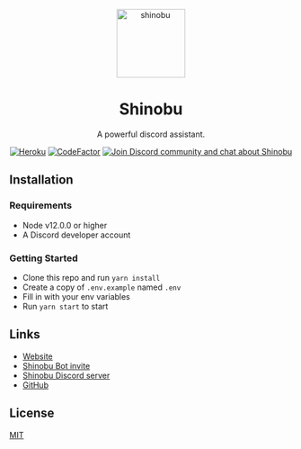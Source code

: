 <p align="center">
  <a href="https://shinobubot.com/">
    <img width="122" alt="shinobu" src="./wep/app/assets/images/donut.png">
  </a>
</p>

<h1 align="center">Shinobu</h1>
<p align="center">
  A powerful discord assistant.
</p>

<p align="center">
  <a href="https://shinobubot.com"><img alt="Heroku" src="https://heroku-badge.herokuapp.com/?app=shinobu-discord"></a>
  <a href="https://www.codefactor.io/repository/github/riagoncalves/shinobum"><img alt="CodeFactor" src="https://www.codefactor.io/repository/github/riagoncalves/shinobu/badge?s=206faa58ef8c0b54a41fb5d3d2951a091b3f46ff"></a>
  <a href="https://discord.gg/Ue3hyGB"><img alt="Join Discord community and chat about Shinobu" src="https://img.shields.io/discord/713395201238106205.svg?label=&logo=discord&logoColor=ffffff&color=7389D8&labelColor=6A7EC2&cacheSeconds=60"></a>
</p>

## Installation

### Requirements

-   Node v12.0.0 or higher
-   A Discord developer account

### Getting Started

-   Clone this repo and run `yarn install`
-   Create a copy of `.env.example` named `.env`
-   Fill in with your env variables
-   Run `yarn start` to start

## Links

- [Website](https://shinobubot.com/)
- [Shinobu Bot invite](https://discordapp.com/oauth2/authorize?client_id=540860925368991745&amp;scope=bot&amp;permissions=1609955447)
- [Shinobu Discord server](https://discord.gg/Ue3hyGB)
- [GitHub](https://github.com/riagoncalves/shinobu)

## License

[MIT](LICENSE)
